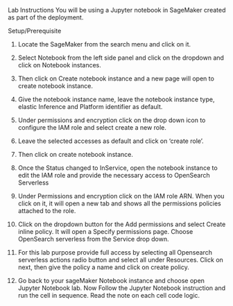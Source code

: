 Lab Instructions
You will be using a Jupyter notebook in SageMaker created as part of the deployment.


Setup/Prerequisite
1.	Locate the SageMaker from the search menu and click on it. 

 

2.	Select Notebook from the left side panel and click on the dropdown and click on Notebook instances.
3.	Then click on Create notebook instance and a new page will open to create notebook instance. 
4.	Give the notebook instance name, leave the notebook instance type, elastic Inference and Platform identifier as default. 
5.	Under permissions and encryption click on the drop down icon to configure the IAM role and select create a new role.
 
6.	Leave the selected accesses as default and click on ‘create role’.
7.	Then click on create notebook instance. 
8.	Once the Status changed to InService, open the notebook instance to edit the IAM role and provide the necessary access to OpenSearch Serverless 

 

9.	Under Permissions and encryption click on the IAM role ARN. When you click on it, it will open a new tab and shows all the permissions policies attached to the role. 
10.	 Click on the dropdown button for the Add permissions and select Create inline policy. It will open a Specify permissions page. Choose OpenSearch serverless from the Service drop down. 
11.	 For this lab purpose provide full access by selecting all Opensearch serverless actions radio button and select all under Resources. Click on next, then give the policy a name and click on create policy. 
12.	Go back to your sageMaker Notebook instance and choose open Jupyter Notebook lab. 
Now Follow the Jupyter Notebook instruction and run the cell in sequence. Read the note on each cell code logic.


